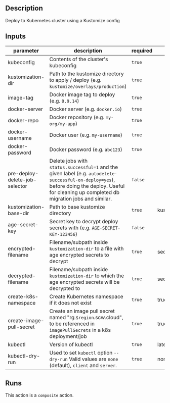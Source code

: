 <!-- action-docs-description -->

## Description

Deploy to Kubernetes cluster using a Kustomize config

<!-- action-docs-description -->

<!-- action-docs-inputs -->

## Inputs

| parameter                      | description                                                                                                                                                                                       | required | default         |
| ------------------------------ | ------------------------------------------------------------------------------------------------------------------------------------------------------------------------------------------------- | -------- | --------------- |
| kubeconfig                     | Contents of the cluster's kubeconfig                                                                                                                                                              | `true`   |                 |
| kustomization-dir              | Path to the kustomize directory to apply / deploy (e.g. `kustomize/overlays/production`)                                                                                                          | `true`   |                 |
| image-tag                      | Docker image tag to deploy (e.g. `0.9.14`)                                                                                                                                                        | `true`   |                 |
| docker-server                  | Docker server (e.g. `docker.io`)                                                                                                                                                                  | `true`   |                 |
| docker-repo                    | Docker repository (e.g. `my-org/my-app`)                                                                                                                                                          | `true`   |                 |
| docker-username                | Docker user (e.g. `my-username`)                                                                                                                                                                  | `true`   |                 |
| docker-password                | Docker password (e.g. `abc123`)                                                                                                                                                                   | `true`   |                 |
| pre-deploy-delete-job-selector | Delete jobs with `status.successful=1` and the given label (e.g. `autodelete-successful-on-deploy=yes`), before doing the deploy. Useful for cleaning up completed db migration jobs and similar. | `false`  |                 |
| kustomization-base-dir         | Path to base kustomize directory                                                                                                                                                                  | `true`   | kustomize/base  |
| age-secret-key                 | Secret key to decrypt deploy secrets with (e.g. `AGE-SECRET-KEY-123456`)                                                                                                                          | `false`  |                 |
| encrypted-filename             | Filename/subpath inside `kustomization-dir` to a file with age encrypted secrets to decrypt                                                                                                       | `true`   | secrets.env     |
| decrypted-filename             | Filename/subpath inside `kustomization-dir` to which the age encrypted secrets will be decrypted to                                                                                               | `true`   | secrets.env.dec |
| create-k8s-namespace           | Create Kubernetes namespace if it does not exist                                                                                                                                                  | `true`   | true            |
| create-image-pull-secret       | Create an image pull secret named "rg.`$region`.scw.cloud", to be referenced in `imagePullSecrets` in a k8s deployment/job                                                                        | `true`   | true            |
| kubectl                        | Version of kubectl                                                                                                                                                                                | `true`   | latest          |
| kubectl-dry-run                | Used to set `kubectl` option `--dry-run` Valid values are `none` (default), `client` and `server`.                                                                                                | `true`   | none            |

<!-- action-docs-inputs -->

<!-- action-docs-outputs -->

<!-- action-docs-outputs -->

<!-- action-docs-runs -->

## Runs

This action is a `composite` action.

<!-- action-docs-runs -->
